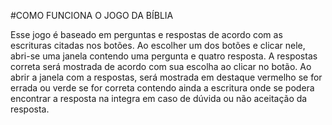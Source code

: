 #COMO FUNCIONA O JOGO DA BÍBLIA

Esse jogo é baseado em perguntas e respostas de acordo com as escrituras citadas nos botões.
Ao escolher um dos botões e clicar nele, abri-se uma janela contendo uma pergunta e quatro resposta.
A respostas correta será mostrada de acordo com sua escolha ao clicar no botão.
Ao abrir a janela com a respostas, será mostrada em destaque vermelho se for errada ou verde se for correta contendo ainda a escritura onde se podera encontrar a resposta na integra em caso de dúvida ou não aceitação da resposta.
